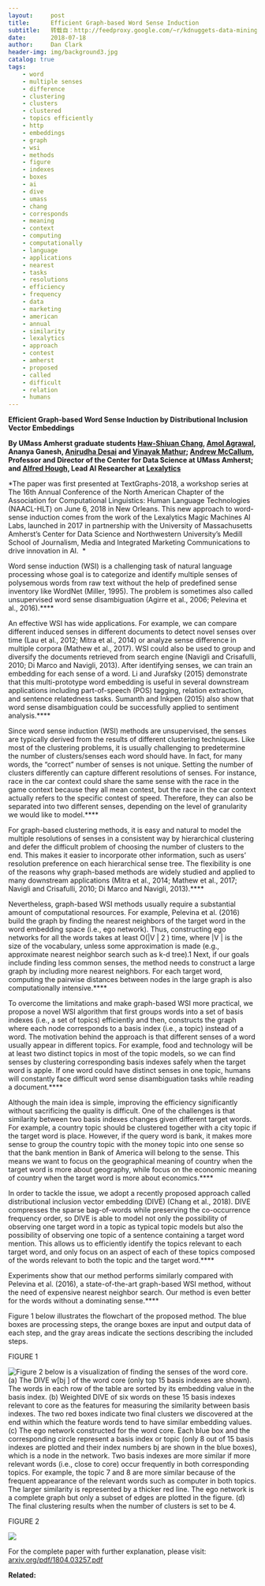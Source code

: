 ```yaml
---
layout:     post
title:      Efficient Graph-based Word Sense Induction
subtitle:   转载自：http://feedproxy.google.com/~r/kdnuggets-data-mining-analytics/~3/Aee2W5a7ojY/efficient-graph-based-word-sense-induction.html
date:       2018-07-18
author:     Dan Clark
header-img: img/background3.jpg
catalog: true
tags:
    - word
    - multiple senses
    - difference
    - clustering
    - clusters
    - clustered
    - topics efficiently
    - http
    - embeddings
    - graph
    - wsi
    - methods
    - figure
    - indexes
    - boxes
    - ai
    - dive
    - umass
    - chang
    - corresponds
    - meaning
    - context
    - computing
    - computationally
    - language
    - applications
    - nearest
    - tasks
    - resolutions
    - efficiency
    - frequency
    - data
    - marketing
    - american
    - annual
    - similarity
    - lexalytics
    - approach
    - contest
    - amherst
    - proposed
    - called
    - difficult
    - relation
    - humans
---
```


**Efficient Graph-based Word Sense Induction by Distributional Inclusion Vector Embeddings**

**By UMass Amherst graduate students [Haw-Shiuan Chang](http://people.umass.edu/hawshiuancha), [Amol Agrawal](http://linkedin.com/in/aagrawal92), Ananya Ganesh, [Anirudha Desai](http://www.linkedin.com/in/anirudha-desai) and [Vinayak Mathur](http://vinayakmathur.com/); [Andrew McCallum](https://www.cics.umass.edu/faculty/directory/mccallum_andrew), Professor and Director of the Center for Data Science at UMass Amherst; and [Alfred Hough,](https://www.linkedin.com/in/alfredahough) Lead AI Researcher at [Lexalytics](https://www.lexalytics.com/)**

*The paper was first presented at TextGraphs-2018, a workshop series at The 16th Annual Conference of the North American Chapter of the Association for Computational Linguistics: Human Language Technologies (NAACL-HLT) on June 6, 2018 in New Orleans. This new approach to word-sense induction comes from the work of the Lexalytics Magic Machines AI Labs, launched in 2017 in partnership with the University of Massachusetts Amherst’s Center for Data Science and Northwestern University’s Medill School of Journalism, Media and Integrated Marketing Communications to drive innovation in AI.  *

Word sense induction (WSI) is a challenging task of natural language processing whose goal is to categorize and identify multiple senses of polysemous words from raw text without the help of predefined sense inventory like WordNet (Miller, 1995). The problem is sometimes also called unsupervised word sense disambiguation (Agirre et al., 2006; Pelevina et al., 2016).****

An effective WSI has wide applications. For example, we can compare different induced senses in different documents to detect novel senses over time (Lau et al., 2012; Mitra et al., 2014) or analyze sense difference in multiple corpora (Mathew et al., 2017). WSI could also be used to group and diversify the documents retrieved from search engine (Navigli and Crisafulli, 2010; Di Marco and Navigli, 2013). After identifying senses, we can train an embedding for each sense of a word. Li and Jurafsky (2015) demonstrate that this multi-prototype word embedding is useful in several downstream applications including part-of-speech (POS) tagging, relation extraction, and sentence relatedness tasks. Sumanth and Inkpen (2015) also show that word sense disambiguation could be successfully applied to sentiment analysis.****

Since word sense induction (WSI) methods are unsupervised, the senses are typically derived from the results of different clustering techniques. Like most of the clustering problems, it is usually challenging to predetermine the number of clusters/senses each word should have. In fact, for many words, the “correct” number of senses is not unique. Setting the number of clusters differently can capture different resolutions of senses. For instance, race in the car context could share the same sense with the race in the game context because they all mean contest, but the race in the car context actually refers to the specific contest of speed. Therefore, they can also be separated into two different senses, depending on the level of granularity we would like to model.****

For graph-based clustering methods, it is easy and natural to model the multiple resolutions of senses in a consistent way by hierarchical clustering and defer the difficult problem of choosing the number of clusters to the end. This makes it easier to incorporate other information, such as users’ resolution preference on each hierarchical sense tree. The flexibility is one of the reasons why graph-based methods are widely studied and applied to many downstream applications (Mitra et al., 2014; Mathew et al., 2017; Navigli and Crisafulli, 2010; Di Marco and Navigli, 2013).****

Nevertheless, graph-based WSI methods usually require a substantial amount of computational resources. For example, Pelevina et al. (2016) build the graph by finding the nearest neighbors of the target word in the word embedding space (i.e., ego network). Thus, constructing ego networks for all the words takes at least O(|V | 2 ) time, where |V | is the size of the vocabulary, unless some approximation is made (e.g., approximate nearest neighbor search such as k-d tree).1 Next, if our goals include finding less common senses, the method needs to construct a large graph by including more nearest neighbors. For each target word, computing the pairwise distances between nodes in the large graph is also computationally intensive.****

To overcome the limitations and make graph-based WSI more practical, we propose a novel WSI algorithm that first groups words into a set of basis indexes (i.e., a set of topics) efficiently and then, constructs the graph where each node corresponds to a basis index (i.e., a topic) instead of a word. The motivation behind the approach is that different senses of a word usually appear in different topics. For example, food and technology will be at least two distinct topics in most of the topic models, so we can find senses by clustering corresponding basis indexes safely when the target word is apple. If one word could have distinct senses in one topic, humans will constantly face difficult word sense disambiguation tasks while reading a document.****

Although the main idea is simple, improving the efficiency significantly without sacrificing the quality is difficult. One of the challenges is that similarity between two basis indexes changes given different target words. For example, a country topic should be clustered together with a city topic if the target word is place. However, if the query word is bank, it makes more sense to group the country topic with the money topic into one sense so that the bank mention in Bank of America will belong to the sense. This means we want to focus on the geographical meaning of country when the target word is more about geography, while focus on the economic meaning of country when the target word is more about economics.****

In order to tackle the issue, we adopt a recently proposed approach called distributional inclusion vector embedding (DIVE) (Chang et al., 2018). DIVE compresses the sparse bag-of-words while preserving the co-occurrence frequency order, so DIVE is able to model not only the possibility of observing one target word in a topic as typical topic models but also the possibility of observing one topic of a sentence containing a target word mention. This allows us to efficiently identify the topics relevant to each target word, and only focus on an aspect of each of these topics composed of the words relevant to both the topic and the target word.****

Experiments show that our method performs similarly compared with Pelevina et al. (2016), a state-of-the-art graph-based WSI method, without the need of expensive nearest neighbor search. Our method is even better for the words without a dominating sense.****

Figure 1 below illustrates the flowchart of the proposed method. The blue boxes are processing steps, the orange boxes are input and output data of each step, and the gray areas indicate the sections describing the included steps.

FIGURE 1

![Figure 2 below is a visualization of finding the senses of the word core. (a) The DIVE w[bj ] of the word core (only top 15 basis indexes are shown). The words in each row of the table are sorted by its embedding value in the basis index. (b) Weighted DIVE of six words on these 15 basis indexes relevant to core as the features for measuring the similarity between basis indexes. The two red boxes indicate two final clusters we discovered at the end within which the feature words tend to have similar embedding values. (c) The ego network constructed for the word core. Each blue box and the corresponding circle represent a basis index or topic (only 8 out of 15 basis indexes are plotted and their index numbers bj are shown in the blue boxes), which is a node in the network. Two basis indexes are more similar if more relevant words (i.e., close to core) occur frequently in both corresponding topics. For example, the topic 7 and 8 are more similar because of the frequent appearance of the relevant words such as computer in both topics. The larger similarity is represented by a thicker red line. The ego network is a complete graph but only a subset of edges are plotted in the figure. (d) The final clustering results when the number of clusters is set to be 4.](http://feedproxy.google.com/images/umass-figure1-700.jpg)


FIGURE 2

![](http://feedproxy.google.com/images/umass-figure2-embedding-700.jpg)


For the complete paper with further explanation, please visit: [arxiv.org/pdf/1804.03257.pdf](https://arxiv.org/pdf/1804.03257.pdf)

**Related:**


